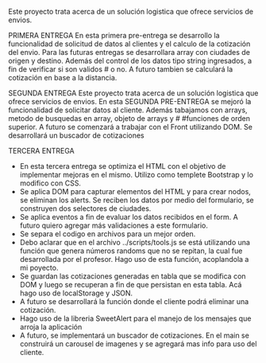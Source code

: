 Este proyecto trata acerca de un solución logistica que ofrece servicios de envios.

PRIMERA ENTREGA
En esta primera pre-entrega se desarrollo la funcionalidad de solicitud de datos al clientes y el calculo de la cotización del envio.
Para las futuras entregas se desarrollara array con ciudades de origen y destino. Además del control de los datos tipo string ingresados, a fin de verificar si son validos # o no.
A futuro tambien se calculará la cotización en base a la distancia.

SEGUNDA ENTREGA
Este proyecto trata acerca de un solución logistica que ofrece servicios de envios.
En esta SEGUNDA PRE-ENTREGA se mejoró la funcionalidad de solicitar datos al cliente. Además tabajamos con arrays, metodo de busquedas en array, objeto de arrays y # #funciones de orden superior.
A futuro se comenzará a trabajar con el Front utilizando DOM. Se desarrollará un buscador de cotizaciones

TERCERA ENTREGA

- En esta tercera entrega se optimiza el HTML con el objetivo de implementar mejoras en el mismo. Utilizo como templete Bootstrap y lo modifico con CSS.
- Se aplica DOM para capturar elementos del HTML y para crear nodos, se eliminan los alerts. Se reciben los datos por medio del formulario, se construyen dos selectores de ciudades.
- Se aplica eventos a fin de evaluar los datos recibidos en el form. A futuro quiero agregar más validaciones a este formulario.
- Se separa el codigo en archivos para un mejor orden.
- Debo aclarar que en el archivo ../scripts/tools.js se está utilizando una función que genera números randoms que no se repitan, la cual fue desarrollada por el profesor. Hago
uso de esta función, acoplandola a mi poyecto.
- Se guardan las cotizaciones generadas en tabla que se modifica con DOM y luego se recuperan a fin de que persistan en esta tabla. Acá hago uso de localStorage y JSON.
- A futuro se desarrollará la función donde el cliente podrá eliminar una cotización.
- Hago uso de la libreria SweetAlert para el manejo de los mensajes que arroja la aplicación
- A futuro, se implementará un buscador de cotizaciones. En el main se construirá un carousel de imagenes y se agregará mas info para uso del cliente.

